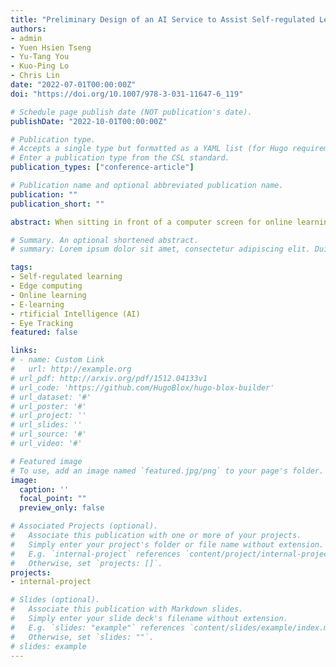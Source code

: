 ```yaml
---
title: "Preliminary Design of an AI Service to Assist Self-regulated Learning by Edge Computing"
authors:
- admin
- Yuen Hsien Tseng
- Yu-Tang You
- Kuo-Ping Lo
- Chris Lin
date: "2022-07-01T00:00:00Z"
doi: "https://doi.org/10.1007/978-3-031-11647-6_119"

# Schedule page publish date (NOT publication's date).
publishDate: "2022-10-01T00:00:00Z"

# Publication type.
# Accepts a single type but formatted as a YAML list (for Hugo requirements).
# Enter a publication type from the CSL standard.
publication_types: ["conference-article"]

# Publication name and optional abbreviated publication name.
publication: ""
publication_short: ""

abstract: When sitting in front of a computer screen for online learning, students can be easily distracted by other sources on the Internet. To help students improve their online learning experience, we implemented a highly accessible AI service, which collected facial data from the web camera to assist self-regulated learning for students with privacy protection by way of edge computing. The service can capture self-learning metrics such as eye gazing points and facial expressions. Then the captured facial streaming data can be played back by the user. All steps are done locally at the users’ browser. The learners can review their online learning process to improve their learning efficiency through an interactive interface. Our preliminary evaluation showed promising feedback from real users.

# Summary. An optional shortened abstract.
# summary: Lorem ipsum dolor sit amet, consectetur adipiscing elit. Duis posuere tellus ac convallis placerat. Proin tincidunt magna sed ex sollicitudin condimentum.

tags:
- Self-regulated learning
- Edge computing
- Online learning
- E-learning
- rtificial Intelligence (AI)
- Eye Tracking
featured: false

links:
# - name: Custom Link
#   url: http://example.org
# url_pdf: http://arxiv.org/pdf/1512.04133v1
# url_code: 'https://github.com/HugoBlox/hugo-blox-builder'
# url_dataset: '#'
# url_poster: '#'
# url_project: ''
# url_slides: ''
# url_source: '#'
# url_video: '#'

# Featured image
# To use, add an image named `featured.jpg/png` to your page's folder. 
image:
  caption: ''
  focal_point: ""
  preview_only: false

# Associated Projects (optional).
#   Associate this publication with one or more of your projects.
#   Simply enter your project's folder or file name without extension.
#   E.g. `internal-project` references `content/project/internal-project/index.md`.
#   Otherwise, set `projects: []`.
projects:
- internal-project

# Slides (optional).
#   Associate this publication with Markdown slides.
#   Simply enter your slide deck's filename without extension.
#   E.g. `slides: "example"` references `content/slides/example/index.md`.
#   Otherwise, set `slides: ""`.
# slides: example
---
```

